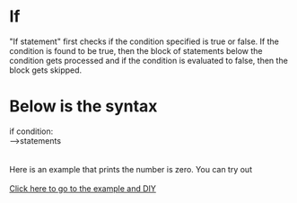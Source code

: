 # If  

"If statement" first checks if the condition specified is true or false. If the condition is found to be true, then the block of statements below the condition gets processed and if the condition is evaluated to false, then the block gets skipped.

# Below is the syntax

if condition:\
-->statements 
\
\
\
Here is an example that prints the number is zero. You can try out\
\
[Click here to go to the example and DIY](https://github.com/pythoncoder100/practice/blob/master/If_statement.ipynb)


  
  
